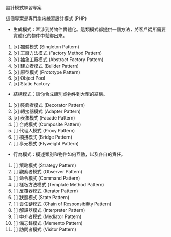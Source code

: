 設計模式練習專案

這個專案是專門拿來練習設計模式 (PHP) 

- 生成模式：牽涉到將物件實體化。這類模式都提供一個方法，將客戶從所需要實體化的物件中鬆綁出來。
1. [x] 獨體模式 (Singleton Pattern)
2. [x] 工廠方法模式 (Factory Method Pattern)
3. [x] 抽象工廠模式 (Abstract Factory Pattern)
4. [x] 建立者模式 (Builder Pattern)
5. [x] 原型模式 (Prototype Pattern)
6. [x] Object Pool
7. [x] Static Factory 
- 結構模式：讓你合成類別或物件到大型的結構。
1. [x] 裝飾者模式 (Decorator Pattern)
2. [x] 轉接器模式 (Adapter Pattern)
3. [x] 表象模式 (Facade Pattern)
4. [ ] 合成模式 (Composite Pattern)
5. [ ] 代理人模式 (Proxy Pattern)
6. [ ] 橋接模式 (Bridge Pattern)
7. [ ] 享元模式 (Flyweight Pattern)
- 行為模式：模述類別和物件如何互動，以及各自的責任。
1. [ ] 策略模式 (Strategy Pattern)
2. [ ] 觀察者模式 (Observer Pattern)
3. [ ] 命令模式 (Command Pattern)
4. [ ] 樣板方法模式 (Template Method Pattern)
5. [ ] 反覆器模式 (Iterator Pattern)
6. [ ] 狀態模式 (State Pattern)
7. [ ] 責任鏈模式 (Chain of Responsibility Pattern)
8. [ ] 解譯器模式 (Interpreter Pattern)
9. [ ] 中介者模式 (Mediator Pattern)
10. [ ] 備忘錄模式 (Memento Pattern)
11. [ ] 訪問者模式 (Visitor Pattern)